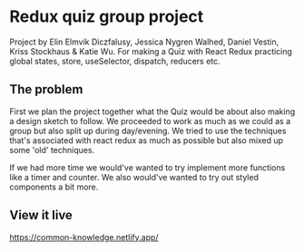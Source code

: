 # Redux quiz group project

Project by Elin Elmvik Diczfalusy, Jessica Nygren Walhed, Daniel Vestin, Kriss Stockhaus & Katie Wu.
For making a Quiz with React Redux practicing global states, store, useSelector, dispatch, reducers etc.

## The problem

First we plan the project together what the Quiz would be about also making a design sketch to follow. We proceeded to work as much as we could as a group but also split up during day/evening. We tried to use the techniques that's associated with react redux as much as possible but also mixed up some 'old' techniques.

If we had more time we would've wanted to try implement more functions like a timer and counter. We also would've wanted to try out styled components a bit more.

## View it live

https://common-knowledge.netlify.app/
